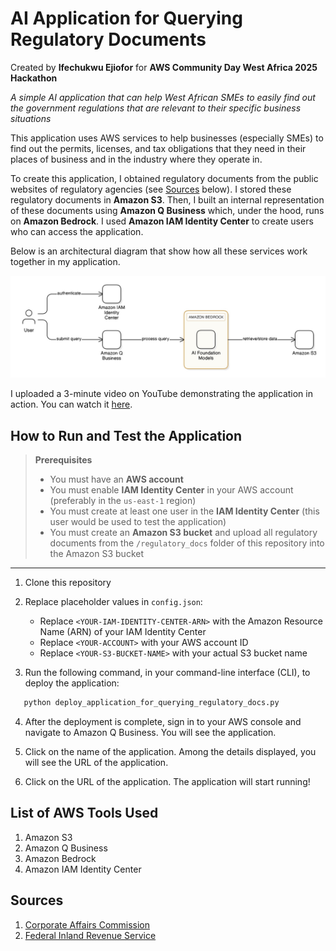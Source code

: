 # AI Application for Querying Regulatory Documents
Created by **Ifechukwu Ejiofor** for **AWS Community Day West Africa 2025 Hackathon**

*A simple AI application that can help West African SMEs to easily find out the government regulations that are relevant to their specific business situations*

This application uses AWS services to help businesses (especially SMEs) to find out the permits, licenses, and tax obligations that they need in their places of business and in the industry where they operate in.

To create this application, I obtained regulatory documents from the public websites of regulatory agencies (see [Sources](#sources) below). I stored these regulatory documents in **Amazon S3**. Then, I built an internal representation of these documents using **Amazon Q Business** which, under the hood, runs on **Amazon Bedrock**. I used **Amazon IAM Identity Center** to create users who can access the application.

Below is an architectural diagram that show how all these services work together in my application.

![Architectural Diagram](./images/architectural_diagram.png)

I uploaded a 3-minute video on YouTube demonstrating the application in action. You can watch it [here](https://youtu.be/if7lpR_xp9E).

## How to Run and Test the Application
> **Prerequisites**
> - You must have an **AWS account**  
> - You must enable **IAM Identity Center** in your AWS account (preferably in the `us-east-1` region)
> - You must create at least one user in the **IAM Identity Center** (this user would be used to test the application) 
> - You must create an **Amazon S3 bucket** and upload all regulatory documents from the `/regulatory_docs` folder of this repository into the Amazon S3 bucket
---

1. Clone this repository

2. Replace placeholder values in `config.json`:
    - Replace `<YOUR-IAM-IDENTITY-CENTER-ARN>` with the Amazon Resource Name (ARN) of your IAM Identity Center
    - Replace `<YOUR-ACCOUNT>` with your AWS account ID
    - Replace `<YOUR-S3-BUCKET-NAME>` with your actual S3 bucket name

3. Run the following command, in your command-line interface (CLI), to deploy the application:
```bash
   python deploy_application_for_querying_regulatory_docs.py
```

4. After the deployment is complete, sign in to your AWS console and navigate to Amazon Q Business. You will see the application.

5. Click on the name of the application. Among the details displayed, you will see the URL of the application.

6. Click on the URL of the application. The application will start running!

## List of AWS Tools Used
1. Amazon S3
2. Amazon Q Business
3. Amazon Bedrock
4. Amazon IAM Identity Center

## Sources
1. [Corporate Affairs Commission](https://www.cac.gov.ng/resources/)
2. [Federal Inland Revenue Service](https://firs.gov.ng/tax-resources)
